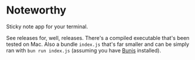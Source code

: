 # Noteworthy

Sticky note app for your terminal.

See releases for, well, releases. There's a compiled executable that's been tested on Mac. Also a bundle `index.js` that's far smaller and can be simply ran with `bun run index.js` (assuming you have [Bunjs](https://bun.sh/) installed).
